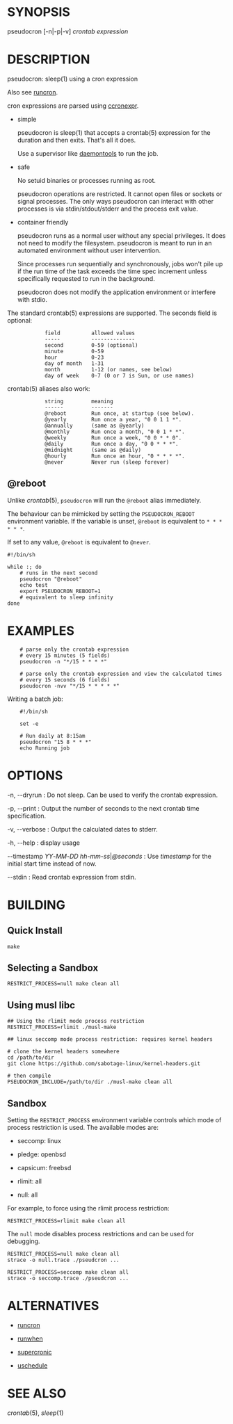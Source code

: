 # SYNOPSIS

pseudocron [-n|-p|-v] *crontab expression*

# DESCRIPTION

pseudocron: sleep(1) using a cron expression

Also see [runcron](https://github.com/msantos/runcron).

cron expressions are parsed using
[ccronexpr](https://github.com/staticlibs/ccronexpr).

* simple

  pseudocron is sleep(1) that accepts a crontab(5) expression for the
  duration and then exits. That's all it does.

  Use a supervisor like [daemontools](https://cr.yp.to/daemontools.html)
  to run the job.

* safe

  No setuid binaries or processes running as root.

  pseudocron operations are restricted. It cannot open files
  or sockets or signal processes. The only ways pseudocron can
  interact with other processes is via stdin/stdout/stderr and
  the process exit value.

* container friendly

  pseudocron runs as a normal user without any special privileges.
  It does not need to modify the filesystem. pseudocron is meant to
  run in an automated environment without user intervention.

  Since processes run sequentially and synchronously, jobs won't pile
  up if the run time of the task exceeds the time spec increment unless
  specifically requested to run in the background.

  pseudocron does not modify the application environment or interfere
  with stdio.

The standard crontab(5) expressions are supported. The seconds field
is optional:

```
			field          allowed values
			-----          --------------
			second         0-59 (optional)
			minute         0-59
			hour           0-23
			day of month   1-31
			month          1-12 (or names, see below)
			day of week    0-7 (0 or 7 is Sun, or use names)
```

crontab(5) aliases also work:

```
			string         meaning
			------         -------
			@reboot        Run once, at startup (see below).
			@yearly        Run once a year, "0 0 1 1 *".
			@annually      (same as @yearly)
			@monthly       Run once a month, "0 0 1 * *".
			@weekly        Run once a week, "0 0 * * 0".
			@daily         Run once a day, "0 0 * * *".
			@midnight      (same as @daily)
			@hourly        Run once an hour, "0 * * * *".
			@never         Never run (sleep forever)
```

## @reboot

Unlike *crontab*(5), `pseudocron` will run the `@reboot` alias
immediately.

The behaviour can be mimicked by setting the `PSEUDOCRON_REBOOT`
environment variable. If the variable is unset, `@reboot` is equivalent to
`* * * * * *`.

If set to any value, `@reboot` is equivalent to `@never`.

```shell
#!/bin/sh

while :; do
    # runs in the next second
    pseudocron "@reboot"
    echo test
    export PSEUDOCRON_REBOOT=1
    # equivalent to sleep infinity
done
```

# EXAMPLES

```
    # parse only the crontab expression
    # every 15 minutes (5 fields)
    pseudocron -n "*/15 * * * *"

    # parse only the crontab expression and view the calculated times
    # every 15 seconds (6 fields)
    pseudocron -nvv "*/15 * * * * *"
```

Writing a batch job:

```
    #!/bin/sh
    
    set -e
    
    # Run daily at 8:15am
    pseudocron "15 8 * * *"
    echo Running job
```

# OPTIONS

-n, --dryrun
: Do not sleep. Can be used to verify the crontab expression.

-p, --print
: Output the number of seconds to the next crontab time specification.

-v, --verbose
: Output the calculated dates to stderr.

-h, --help
: display usage

--timestamp *YY*-*MM*-*DD* *hh*-*mm*-*ss*|*@seconds*
: Use *timestamp* for the initial start time instead of now.

--stdin
: Read crontab expression from stdin.

# BUILDING

## Quick Install

```
make
```

## Selecting a Sandbox

```
RESTRICT_PROCESS=null make clean all
```

## Using musl libc

```
## Using the rlimit mode process restriction
RESTRICT_PROCESS=rlimit ./musl-make

## linux seccomp mode process restriction: requires kernel headers

# clone the kernel headers somewhere
cd /path/to/dir
git clone https://github.com/sabotage-linux/kernel-headers.git

# then compile
PSEUDOCRON_INCLUDE=/path/to/dir ./musl-make clean all
```

## Sandbox

Setting the `RESTRICT_PROCESS` environment variable controls which
mode of process restriction is used. The available modes are:

* seccomp: linux

* pledge: openbsd

* capsicum: freebsd

* rlimit: all

* null: all

For example, to force using the rlimit process restriction:

```
RESTRICT_PROCESS=rlimit make clean all
```

The `null` mode disables process restrictions and can be used for debugging.

```
RESTRICT_PROCESS=null make clean all
strace -o null.trace ./pseudcron ...

RESTRICT_PROCESS=seccomp make clean all
strace -o seccomp.trace ./pseudcron ...
```

# ALTERNATIVES

* [runcron](https://github.com/msantos/runcron)

* [runwhen](http://code.dogmap.org/runwhen/)

* [supercronic](https://github.com/aptible/supercronic)

* [uschedule](https://ohse.de/uwe/uschedule.html)

# SEE ALSO

*crontab*(5), *sleep*(1)
